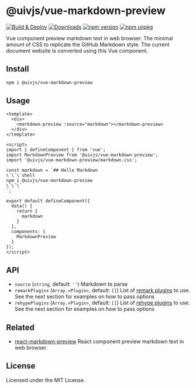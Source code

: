@uivjs/vue-markdown-preview
===

[![Build & Deploy](https://github.com/uivjs/vue-markdown-preview/actions/workflows/ci.yml/badge.svg)](https://github.com/uivjs/vue-markdown-preview/actions/workflows/ci.yml)
[![Downloads](https://img.shields.io/npm/dm/@uivjs/vue-markdown-preview.svg?style=flat)](https://www.npmjs.com/package/@uivjs/vue-markdown-preview)
[![npm version](https://img.shields.io/npm/v/@uivjs/vue-markdown-preview.svg)](https://www.npmjs.com/package/@uivjs/vue-markdown-preview)
[![npm unpkg](https://img.shields.io/badge/Open%20in-unpkg-blue)](https://uiwjs.github.io/npm-unpkg/#/pkg/@uivjs/vue-markdown-preview/file/README.md)

Vue component preview markdown text in web browser. The minimal amount of CSS to replicate the GitHub Markdown style. The current document website is converted using this Vue component.

## Install

```bash
npm i @uivjs/vue-markdown-preview
```

## Usage

```vue
<template>
  <div>
    <markdown-preview :source="markdown"></markdown-preview>
  </div>
</template>

<script>
import { defineComponent } from 'vue';
import MarkdownPreview from '@uivjs/vue-markdown-preview';
import '@uivjs/vue-markdown-preview/markdown.css';

const markdown = `## Hello Markdown
\`\`\`shell
npm i @uivjs/vue-markdown-preview
\`\`\`
`;

export default defineComponent({
  data() {
    return {
      markdown
    }
  },
  components: {
    MarkdownPreview
  }
});
</script>
```

## API

- `source` (`string`, default: `''`) Markdown to parse
- `remarkPlugins` (`Array.<Plugin>`, default: `[]`) List of [remark plugins](https://github.com/remarkjs/remark/blob/main/doc/plugins.md#list-of-plugins) to use. See the next section for examples on how to pass options
- `rehypePlugins` (`Array.<Plugin>`, default: `[]`) List of [rehype plugins](https://github.com/rehypejs/rehype/blob/main/doc/plugins.md#list-of-plugins) to use. See the next section for examples on how to pass options

## Related

- [react-markdown-preview](https://github.com/uiwjs/react-markdown-preview) React component preview markdown text in web browser. 

## License

Licensed under the MIT License.
